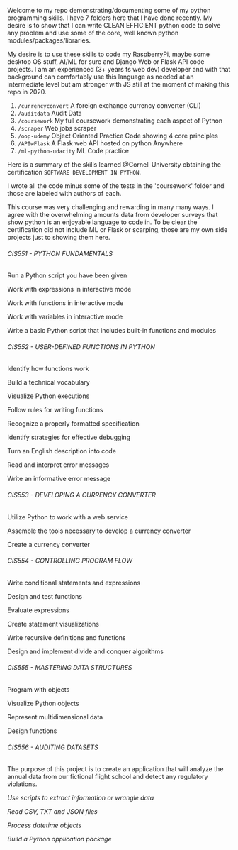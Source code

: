 Welcome to my repo demonstrating/documenting some of my python programming skills. I have 7 folders here that I have done recently. My desire is to show that I can write CLEAN EFFICIENT python code to solve any problem and use some of the core, well known python modules/packages/libraries.

My desire is to use these skills to code my RaspberryPi, maybe some desktop OS stuff, AI/ML for sure and Django Web or Flask API code projects. I am an experienced (3+ years fs web dev) developer and with that background can comfortably use this language as needed at an intermediate level but am stronger with JS still at the moment of making this repo in 2020.

1. `/currencyconvert` A foreign exchange currency converter (CLI)
2. `/auditdata` Audit Data
3. `/coursework` My full coursework demonstrating each aspect of Python
4. `/scraper` Web jobs scraper
5. `/oop-udemy` Object Oriented Practice Code showing 4 core principles
6. `/APIwFlask` A Flask web API hosted on python Anywhere
7. `/ml-python-udacity` ML Code practice

Here is a summary of the skills learned @Cornell University obtaining the certification `SOFTWARE DEVELOPMENT IN PYTHON`.

I wrote all the code minus some of the tests in the 'coursework' folder and those are labeled with authors of each.

This course was very challenging and rewarding in many many ways. I agree with the overwhelming amounts data from developer surveys that show python is an enjoyable language to code in. To be clear the certification did not include ML or Flask or scarping, those are my own side projects just to showing them here.

###### CIS551 - PYTHON FUNDAMENTALS

Run a Python script you have been given

Work with expressions in interactive mode

Work with functions in interactive mode

Work with variables in interactive mode

Write a basic Python script that includes built-in functions and modules

###### CIS552 - USER-DEFINED FUNCTIONS IN PYTHON

Identify how functions work

Build a technical vocabulary

Visualize Python executions

Follow rules for writing functions

Recognize a properly formatted specification

Identify strategies for effective debugging

Turn an English description into code

Read and interpret error messages

Write an informative error message

###### CIS553 - DEVELOPING A CURRENCY CONVERTER

Utilize Python to work with a web service

Assemble the tools necessary to develop a currency converter

Create a currency converter

###### CIS554 - CONTROLLING PROGRAM FLOW

Write conditional statements and expressions

Design and test functions

Evaluate expressions

Create statement visualizations

Write recursive definitions and functions

Design and implement divide and conquer algorithms

###### CIS555 - MASTERING DATA STRUCTURES

Program with objects

Visualize Python objects

Represent multidimensional data

Design functions

###### CIS556 - AUDITING DATASETS

The purpose of this project is to create an application that will analyze the annual data from our fictional flight school and detect any regulatory violations.

_Use scripts to extract information or wrangle data_

_Read CSV, TXT and JSON files_

_Process datetime objects_

_Build a Python application package_
